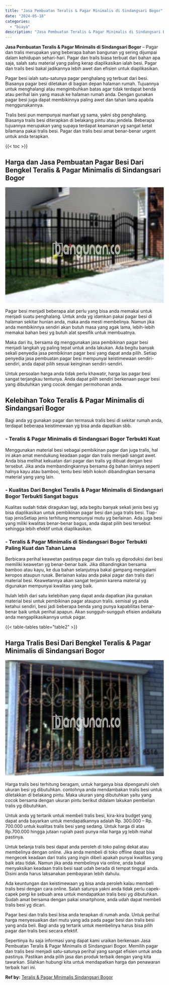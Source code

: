```yaml
---
title: "Jasa Pembuatan Teralis & Pagar Minimalis di Sindangsari Bogor"
date: "2024-05-18"
categories: 
  - "biaya"
description: "Jasa Pembuatan Teralis & Pagar Minimalis di Sindangsari Bogor. Sepertinya itu saja informasi yang dapat kami uraikan berkenaan Jasa Pembuatan Teralis & Pagar..."
---
```


**Jasa Pembuatan Teralis & Pagar Minimalis di Sindangsari Bogor** – Pagar dan tralis merupakan yang beberapa bahan bangunan yg sering dijumpai dalam kehidupan sehari-hari. Pagar dan trails biasa terbuat dari bahan apa saja, salah satu material yang paling kerap diaplikasikan ialah besi. Pagar dan trails besi bakal jadikannya lebih awet dan efisien untuk diaplikasikan.

Pagar besi ialah satu-satunya pagar penghalang yg terbuat dari besi. Biasanya pagar besi diletakan di bagian depan halaman rumah. Tujuannya untuk menghalangi atau mengimbuhkan batas agar tidak terdapat benda atau perihal lain yang masuk ke halaman rumah anda. Dengan gunakan pagar besi juga dapat membikinnya paling awet dan tahan lama apabila menggunakannya.

Tralis besi pun mempunyai manfaat yg sama, yakni sbg penghalang. Biasanya trails besi diterapkan di belakang pintu atau jendela. Beberapa tujuannya merupakan yang supaya terdapat keamanan yg sangat ketat bilamana pakai tralis besi. Pagar dan tralis besi amat benar-benar urgent untuk anda terapkan.

{{< toc >}}

## Harga dan Jasa Pembuatan Pagar Besi Dari Bengkel Teralis & Pagar Minimalis di Sindangsari Bogor

![Jasa Pembuatan Teralis & Pagar Minimalis di Sindangsari Bogor](/images/pagar-minimalis-murah-67.png)

Pagar besi menjadi beberapa alat perlu yang bisa anda memakai untuk menjadi suatu penghalang. Untuk anda yg idamkan pakai pagar besi di halaman sekitar hunian anda, maka anda mesti membelinya. Namun jika anda membikinnya sendiri akan butuh masa yang agak lama, lebih-lebih memakai bahan besi yg butuh alat spesifik untuk membuatnya.

Maka dari itu, bersama dg menggunakan jasa pembikinan pagar besi menjadi langkah yg paling tepat untuk anda lakukan. Ada begitu banyak sekali penyedia jasa pembikinan pagar besi yang dapat anda pilih. Setiap penyedia jasa pembuatan pagar besi mempunyai keistimewaan sendiri-sendiri, anda dapat pilih sesuai keinginan sendiri-sendiri.

Untuk persoalan harga anda tidak perlu khawatir, harga las pagar besi sangat terjangkau tentunya. Anda dapat pilih sendiri berkenaan pagar besi yang dibutuhkan yang cocok dengan permohonan anda.

## Kelebihan Toko Teralis & Pagar Minimalis di Sindangsari Bogor

Bagi anda yg gunakan pagar dan termasuk tralis besi di sekitar rumah anda, terdapat beberapa keistimewaan yg bisa anda dapatkan sbb.

### \- Teralis & Pagar Minimalis di Sindangsari Bogor Terbukti Kuat

Menggunakan material besi sebagai pembikinan pagar dan juga tralis, hal ini akan amat mendukung keadaan pagar dan tralis menjadi sangat awet. Anda bisa melihat kekuatan dari pagar dan tralis yg dibuat dengan besi tersebut. Jika anda membandingkannya bersama dg bahan lainnya seperti halnya kayu atau bamboo, tentu besi lebih kokoh dibandingkan bersama material yang yang lain.

### \- Kualitas Dari Bengkel Teralis & Pagar Minimalis di Sindangsari Bogor Terbukti Sangat bagus

Kualitas sudah tidak diragukan lagi, ada begitu banyak sekali jenis besi yg bisa diaplikasikan untuk pembikinan pagar besi dan juga tralis besi. Tiap-tiap jenisSetiap jenis terhitung mempunyai mutu yg berlainan. Ada juga besi yang miliki kwalitas benar-benar bagus, anda dapat pilih besi tersebut sehingga lebih efektif untuk diaplikasikan.

### \- Teralis & Pagar Minimalis di Sindangsari Bogor Terbukti Paling Kuat dan Tahan Lama

Berbicara perihal keawetan pastinya pagar dan tralis yg diproduksi dari besi memiliki keawetan yg benar-benar baik. Jika dibandingkan bersama bamboo atau kayu, ke dua bahan selanjutnya bakal gampang mengalami keropos ataupun rusak. Berlainan kalau anda pakai pagar dan tralis dari material besi. Keawetannya akan sangat terjamin karena material yg digunakan mempunyai kwalitas yang baik.

Itulah lebih dari satu kelebihan yang dapat anda dapatkan jika gunakan material besi untuk pembikinan pagar ataupun tralis. semisal yg anda ketahui sendiri, besi jadi beberapa benda yang punya kapabilitas benar-benar baik untuk perihal apapun. Akan sungguh-sungguh efisien andaikata anda mengaplikasikannya untuk pagar.

{{< table-tables table="table2" >}}

## Harga Tralis Besi Dari Bengkel Teralis & Pagar Minimalis di Sindangsari Bogor

![Jasa Pembuatan Teralis & Pagar Minimalis di Sindangsari Bogor](/images/teralis-minimalis-murah-31.png)

Harga tralis besi terhitung beragam, untuk harganya bisa dipengaruhi oleh ukuran besi yg dibutuhkan. contohnya anda mendambakan tralis besi untuk diletakkan di belakang pintu. Maka ukuran yang dibutuhkan yaitu yang cocok bersama dengan ukuran pintu berikut didalam lakukan pembelian tralis yg dibutuhkan.

Untuk anda yg tertarik untuk membeli tralis besi, kira-kira budget yang dapat anda bayarkan untuk mendapatkannya adalah Rp. 300.000 – Rp. 700.000 untuk kualitas tralis besi yang sedang. Untuk harga di atas Rp.700.000 hingga jutaan rupiah pasti punya nilai harga yg lebih mahal pastinya.

Untuk belanja tralis besi dapat anda peroleh di toko paling dekat atau membelinya dengan online. Jika anda membeli di toko offline dapat bisa mengecek keadaan dari tralis yang ingin dibeli apakah punyai kwalitas yang baik atau tidak. Namun jika anda membelinya via online, anda bakal menyaksikan keadaan tralis besi saat udah berada di tempat tinggal anda. Disini anda harus laksanakan pembayaran lebih dahulu.

Ada keuntungan dan keistimewaan yg bisa anda peroleh kalau membeli tralis besi dengan cara online. Salah satunya yakni anda tidak perlu capek-capek pergi ke sebuah area untuk mendapatkan tralis besi yg dibutuhkan. Sudah amat bersama dengan pakai smartphone, anda udah dapat membeli tralis besi yg dicari.

Pagar besi dan tralis besi bisa anda terapkan di rumah anda. Untuk perihal harga menyesuaikan dari mutu yang ada pada pagar besi dan tralis besi yang anda beli. Bagi anda yg tertarik untuk membelinya harus bisa pilih pagar dan tralis besi secara efektif.

Sepertinya itu saja informasi yang dapat kami uraikan berkenaan Jasa Pembuatan Teralis & Pagar Minimalis di Sindangsari Bogor. Memilih pagar dan tralis besi menjadi satu-satunya perihal yang sangat efisien untuk anda pastinya. Pastikan anda pilih jasa dan produk terbaik dengan yang kita tawarkan. Silahkan hubungi kita untuk mendapatkan harga dan penawaran terbaik hari ini.

**Ref by:** [Teralis & Pagar Minimalis Sindangsari Bogor](https://id.wikipedia.org/wiki/Teralis)
